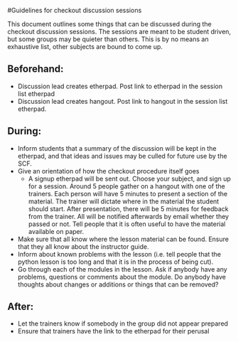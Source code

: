 #Guidelines for checkout discussion sessions

This document outlines some things that can be discussed during the checkout discussion sessions. The sessions are meant to be student driven, but some groups may be quieter than others. This is by no means an exhaustive list, other subjects are bound to come up. 

## Beforehand:
* Discussion lead creates etherpad. Post link to etherpad in the session list etherpad
* Discussion lead creates hangout. Post link to hangout in the session list etherpad.

## During:
* Inform students that a summary of the discussion will be kept in the etherpad, and that ideas and issues may be culled for future use by the SCF.
* Give an orientation of how the checkout procedure itself goes
	* A signup etherpad will be sent out. Choose your subject, and sign up for a 
session. Around 5 people gather on a hangout with one of the trainers. Each person will have 5 minutes to present a section of the material. The trainer will dictate where in the material the student should start. After presentation, there will be 5 minutes for
	feedback from the trainer. All will be notified afterwards by email whether they
	passed or not.
	Tell people that it is often useful to have the material available on paper.
* Make sure that all know where the lesson material can be found. Ensure that they all know about the instructor guide. 
* Inform about known problems with the lesson (i.e. tell people that the python lesson is too long and that it is in the process of being cut). 
* Go through each of the modules in the lesson. Ask if anybody have any problems, questions or comments about the module. Do anybody have thoughts about changes or additions or things that can be removed?

## After:
* Let the trainers know if somebody in the group did not appear prepared
* Ensure that trainers have the link to the etherpad for their perusal
